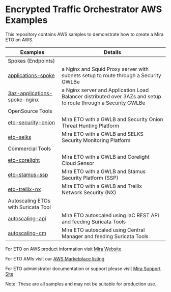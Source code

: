 # Encrypted Traffic Orchestrator AWS Examples

This repository contains AWS samples to demonstrate how to create a Mira ETO on AWS.

| Examples | Details |
| ----------|---------|
| Spokes (Endpoints) |
| [applications-spoke](1az-applications-spoke)| a Nginx and Squid Proxy server with subnets setup to route through a Security GWLBe |
| [3az-applications-spoke-nginx](3az-applications-spoke-nginx)| a Nginx server and Application Load Balancer distributed over 3AZs and setup to route through a Security GWLBe |
| OpenSource Tools |
| [eto-security-onion](1az-security-eto-security-onion) | Mira ETO with a GWLB and Security Onion Threat Hunting Platform |
| [eto-selks](1az-security-eto-selks) | Mira ETO with a GWLB and SELKS Security Monitoring Platform |
| Commercial Tools |
| [eto-corelight](1az-security-eto-corelight) | Mira ETO with a GWLB and Corelight Cloud Sensor |
| [eto-stamus-ssp](1az-security-eto-stamus-ssp) | Mira ETO with a GWLB and Stamus Security Platform (SSP) |
| [eto-trellix-nx](1az-security-eto-trellix-nx) | Mira ETO with a GWLB and Trellix Network Security (NX) |
| Autoscaling ETOs with Suricata Tool |
| [autoscaling-api](3az-security-eto-asg-api-suricata) | Mira ETO autoscaled using IaC REST API and feeding Suricata Tools |
| [autoscaling-cm](3az-security-eto-asg-cm-suricata) | Mira ETO autoscaled using Central Manager and feeding Suricata Tools |

For ETO on AWS product information visit [Mira Website](https://mirasecurity.com/how-mira-works/eto-aws/)

For ETO AMIs visit our [AWS Marketplace listing](https://aws.amazon.com/marketplace/seller-profile?id=seller-vh5fkitegcazg)

For ETO administrator documentation or support please visit [Mira Support Site](https://support.mirasecurity.com)

Note: These are all samples and may not be suitable for production use.
